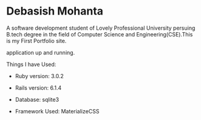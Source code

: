 # Debasish Mohanta

A software development student of Lovely Professional University persuing B.tech degree in the field of Computer Science and Engineering(CSE).This is my First Portfolio site.

application up and running.

Things I have Used:

* Ruby version: 3.0.2

* Rails version: 6.1.4

* Database: sqlite3

* Framework Used: MaterializeCSS
